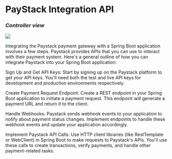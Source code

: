 # PayStack Integration API

### ___Controller view___
<img src="https://github.com/Innocentsax/PayStack_Integration_API/blob/main/Controller.png">


Integrating the Paystack payment gateway with a Spring Boot application involves a few steps. 
Paystack provides APIs that you can use to interact with their payment system. 
Here's a general outline of how you can integrate Paystack into your Spring Boot application:

Sign Up and Get API Keys:
Start by signing up on the Paystack platform to get your API keys. 
You'll need both the test and live API keys for development and production environments respectively.

Create Payment Request Endpoint:
Create a REST endpoint in your Spring Boot application to initiate a payment request. 
This endpoint will generate a payment URL and return it to the client.

Handle Webhooks:
Paystack sends webhook events to your application to notify about payment status changes. 
Implement endpoints to handle these webhook events and update your application accordingly.

Implement Paystack API Calls:
Use HTTP client libraries (like RestTemplate or WebClient) in Spring Boot to make requests to Paystack's APIs. 
You'll use these calls to create transactions, verify payments, and handle other payment-related tasks.
